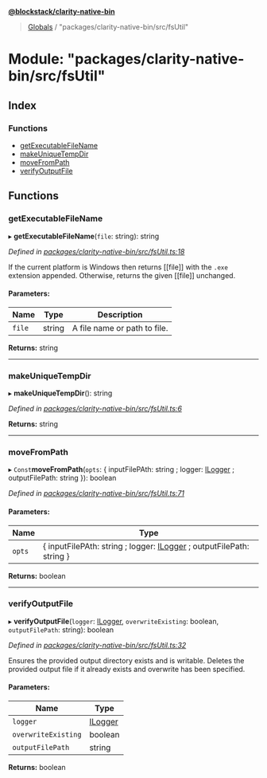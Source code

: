 **[@blockstack/clarity-native-bin](../README.md)**

> [Globals](../globals.md) / "packages/clarity-native-bin/src/fsUtil"

# Module: "packages/clarity-native-bin/src/fsUtil"

## Index

### Functions

- [getExecutableFileName](_packages_clarity_native_bin_src_fsutil_.md#getexecutablefilename)
- [makeUniqueTempDir](_packages_clarity_native_bin_src_fsutil_.md#makeuniquetempdir)
- [moveFromPath](_packages_clarity_native_bin_src_fsutil_.md#movefrompath)
- [verifyOutputFile](_packages_clarity_native_bin_src_fsutil_.md#verifyoutputfile)

## Functions

### getExecutableFileName

▸ **getExecutableFileName**(`file`: string): string

_Defined in [packages/clarity-native-bin/src/fsUtil.ts:18](https://github.com/blockstack/clarity-js-sdk/blob/316fb4e/packages/clarity-native-bin/src/fsUtil.ts#L18)_

If the current platform is Windows then returns [[file]] with
the `.exe` extension appended.
Otherwise, returns the given [[file]] unchanged.

#### Parameters:

| Name   | Type   | Description                  |
| ------ | ------ | ---------------------------- |
| `file` | string | A file name or path to file. |

**Returns:** string

---

### makeUniqueTempDir

▸ **makeUniqueTempDir**(): string

_Defined in [packages/clarity-native-bin/src/fsUtil.ts:6](https://github.com/blockstack/clarity-js-sdk/blob/316fb4e/packages/clarity-native-bin/src/fsUtil.ts#L6)_

**Returns:** string

---

### moveFromPath

▸ `Const`**moveFromPath**(`opts`: { inputFilePAth: string ; logger: [ILogger](../interfaces/_packages_clarity_native_bin_src_logger_.ilogger.md) ; outputFilePath: string }): boolean

_Defined in [packages/clarity-native-bin/src/fsUtil.ts:71](https://github.com/blockstack/clarity-js-sdk/blob/316fb4e/packages/clarity-native-bin/src/fsUtil.ts#L71)_

#### Parameters:

| Name   | Type                                                                                                                                      |
| ------ | ----------------------------------------------------------------------------------------------------------------------------------------- |
| `opts` | { inputFilePAth: string ; logger: [ILogger](../interfaces/_packages_clarity_native_bin_src_logger_.ilogger.md) ; outputFilePath: string } |

**Returns:** boolean

---

### verifyOutputFile

▸ **verifyOutputFile**(`logger`: [ILogger](../interfaces/_packages_clarity_native_bin_src_logger_.ilogger.md), `overwriteExisting`: boolean, `outputFilePath`: string): boolean

_Defined in [packages/clarity-native-bin/src/fsUtil.ts:32](https://github.com/blockstack/clarity-js-sdk/blob/316fb4e/packages/clarity-native-bin/src/fsUtil.ts#L32)_

Ensures the provided output directory exists and is writable.
Deletes the provided output file if it already exists and overwrite has been specified.

#### Parameters:

| Name                | Type                                                                         |
| ------------------- | ---------------------------------------------------------------------------- |
| `logger`            | [ILogger](../interfaces/_packages_clarity_native_bin_src_logger_.ilogger.md) |
| `overwriteExisting` | boolean                                                                      |
| `outputFilePath`    | string                                                                       |

**Returns:** boolean
